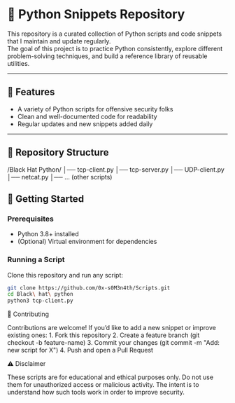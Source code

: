 # 🐍 Python Snippets Repository

This repository is a curated collection of Python scripts and code snippets that I maintain and update regularly.  
The goal of this project is to practice Python consistently, explore different problem-solving techniques, and build a reference library of reusable utilities.

---

## 📌 Features
- A variety of Python scripts for offensive security folks
- Clean and well-documented code for readability
- Regular updates and new snippets added daily

---
## 📂 Repository Structure
/Black Hat Python/
│── tcp-client.py
│── tcp-server.py
│── UDP-client.py
│── netcat.py
│── … (other scripts)


## 🚀 Getting Started

### Prerequisites
- Python 3.8+ installed  
- (Optional) Virtual environment for dependencies

### Running a Script
Clone this repository and run any script:
```bash
git clone https://github.com/0x-s0M3n4th/Scripts.git
cd Black\ hat\ python
python3 tcp-client.py
```

🤝 Contributing

Contributions are welcome! If you’d like to add a new snippet or improve existing ones:
	1.	Fork this repository
	2.	Create a feature branch (git checkout -b feature-name)
	3.	Commit your changes (git commit -m "Add: new script for X")
	4.	Push and open a Pull Request

⚠️ Disclaimer

These scripts are for educational and ethical purposes only.
Do not use them for unauthorized access or malicious activity.
The intent is to understand how such tools work in order to improve security.
